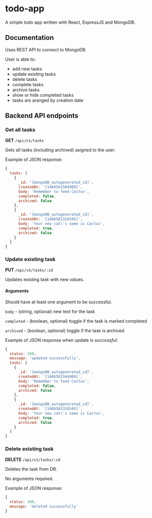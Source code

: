 # todo-app

A simple todo app written with React, ExpressJS and MongoDB.

## Documentation

Uses REST API to connect to MongoDB.

User is able to:

- add new tasks
- update existing tasks
- delete tasks
- complete tasks
- archive tasks
- show or hide completed tasks
- tasks are aranged by creation date

## Backend API endpoints

### Get all tasks

__GET__ `/api/v1/tasks`

Gets all tasks (including archived) asigned to the user.

Example of JSON response:

```javascript
{
  tasks: [
    {
      _id: '[mongoDB_autogenerated_id]',
      createdAt: '[1466581504989]',
      body: 'Remember to feed Cactus',
      completed: false,
      archived: false
    },
    {
      _id: '[mongoDB_autogenerated_id]',
      createdAt: '[1466581326545]',
      body: 'Your new cat\'s name is Cactus',
      completed: true,
      archived: false
    }
  ]
}
```

### Update existing task

__PUT__ `/api/v1/tasks/:id`

Updates existing task with new values.

#### Arguments

Should have at least one argument to be successful.

`body` - (string, optional)  new text for the task

`completed` - (boolean, optional) toggle if the task is marked completed

`archived` - (boolean, optional) toggle if the task is archived

Example of JSON response when update is _successful_:

```javascript
{
  status: 200,
  message: 'updated successfully',
  tasks: [
    {
      _id: '[mongoDB_autogenerated_id]',
      createdAt: '[1466581504989]',
      body: 'Remember to feed Cactus',
      completed: false,
      archived: false
    },
    {
      _id: '[mongoDB_autogenerated_id]',
      createdAt: '[1466581326545]',
      body: 'Your new cat\'s name is Cactus',
      completed: true,
      archived: false
    }
  ]
}
```

### Delete existing task

__DELETE__ `/api/v1/tasks/:id`

Deletes the task from DB.

No arguments required.

Example of JSON response:

```javascript
{
  status: 200,
  message: 'deleted successfully'
}
```